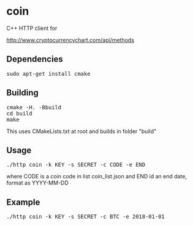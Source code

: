 # coin

C++ HTTP client for

http://www.cryptocurrencychart.com/api/methods


Dependencies
-----
<pre>
sudo apt-get install cmake
</pre>

Building
------------
<pre>
cmake -H. -Bbuild
cd build
make
</pre>

This uses CMakeLists.txt at root and builds in folder "build"

Usage
------------
<pre>
./http_coin -k KEY -s SECRET -c CODE -e END
</pre>

where CODE is a coin code in list coin_list.json and END id an end date, format as YYYY-MM-DD

## Example

<pre>
./http_coin -k KEY -s SECRET -c BTC -e 2018-01-01
</pre>


